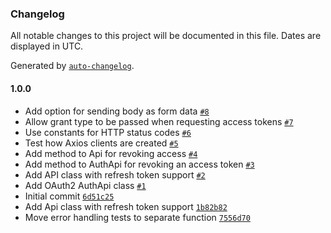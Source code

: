 ### Changelog

All notable changes to this project will be documented in this file. Dates are displayed in UTC.

Generated by [`auto-changelog`](https://github.com/CookPete/auto-changelog).

#### 1.0.0

- Add option for sending body as form data [`#8`](https://git.amalgama.co/amalgama/packages/pull/8)
- Allow grant type to be passed when requesting access tokens [`#7`](https://git.amalgama.co/amalgama/packages/pull/7)
- Use constants for HTTP status codes [`#6`](https://git.amalgama.co/amalgama/packages/pull/6)
- Test how Axios clients are created [`#5`](https://git.amalgama.co/amalgama/packages/pull/5)
- Add method to Api for revoking access [`#4`](https://git.amalgama.co/amalgama/packages/pull/4)
- Add method to AuthApi for revoking an access token [`#3`](https://git.amalgama.co/amalgama/packages/pull/3)
- Add API class with refresh token support [`#2`](https://git.amalgama.co/amalgama/packages/pull/2)
- Add OAuth2 AuthApi class [`#1`](https://git.amalgama.co/amalgama/packages/pull/1)
- Initial commit [`6d51c25`](https://git.amalgama.co/amalgama/packages/commit/6d51c25f6a0328a23eb2f28387cc7e6f1c59b09f)
- Add Api class with refresh token support [`1b82b82`](https://git.amalgama.co/amalgama/packages/commit/1b82b82baa04d4fe7f7f47c5a9cb8812f0db41c9)
- Move error handling tests to separate function [`7556d70`](https://git.amalgama.co/amalgama/packages/commit/7556d70445a7b94da58452222f4489da039a7228)
